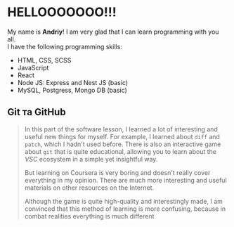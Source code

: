 # HELLOOOOOOO!!!

My name is **Andriy**! I am very glad that I can learn programming with you all.\
I have the following programming skills:
* HTML, CSS, SCSS
* JavaScript
* React
* Node JS: Express and Nest JS (basic)
* MySQL, Postgress, Mongo DB (basic)

## Git та GitHub
>In this part of the software lesson, I learned a lot of interesting and useful new things for myself.
>For example, I learned about `diff` and `patch`, which I hadn't used before. There is also an interactive game about `git` that is quite educational, allowing you to learn about the *VSC* ecosystem in a simple yet insightful way.
>
>But learning on Coursera is very boring and doesn't really cover everything in my opinion. There are much more interesting and useful materials on other resources on the Internet.
>
>Although the game is quite high-quality and interestingly made, I am convinced that this method of learning is more confusing, because in combat realities everything is much different